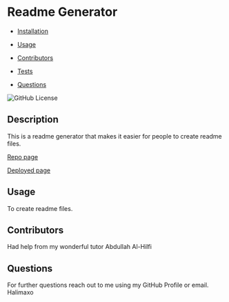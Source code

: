 # Readme Generator

- [Installation](#installation)

- [Usage](#usage)

- [Contributors](#contributors)

- [Tests](#tests)

- [Questions](#questions)

![GitHub License](https://img.shields.io/badge/license-None-pink.svg)

## Description

This is a readme generator that makes it easier for people to create readme files.

[Repo page](https://github.com/Halimaxo/ReadMe-Generator)

[Deployed page](https://drive.google.com/file/d/1I_lRVdYXQqL9AnYCRFM-thJ5Qzu_uVqX/view?usp=share_link)

## Usage

To create readme files.

## Contributors

Had help from my wonderful tutor Abdullah Al-Hilfi

## Questions

For further questions reach out to me using my GitHub Profile or email.
Halimaxo
